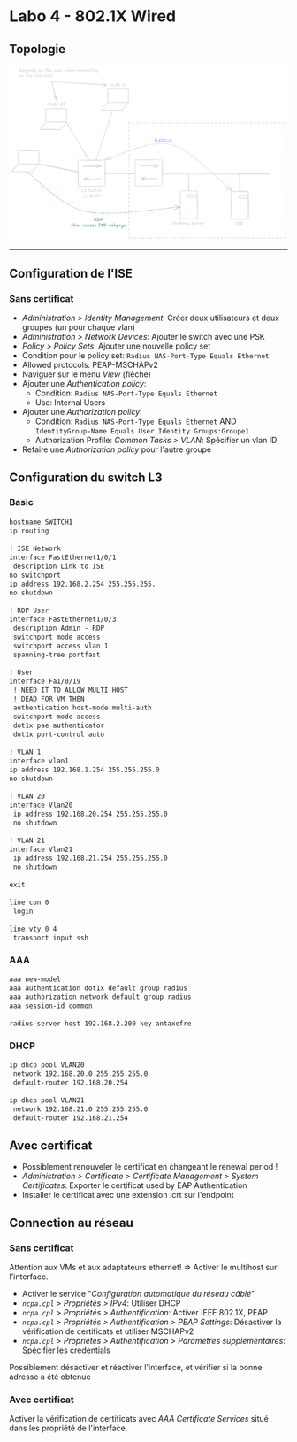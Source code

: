 # Labo 4 - 802.1X Wired

## Topologie

![](Images/Lab4_Topology.png)

---

## Configuration de l'ISE

### Sans certificat

- *Administration > Identity Management*: Créer deux utilisateurs et deux groupes (un pour chaque vlan)
- *Administration > Network Devices*: Ajouter le switch avec une PSK
- *Policy > Policy Sets*: Ajouter une nouvelle policy set
- Condition pour le policy set: `Radius NAS-Port-Type Equals Ethernet`
- Allowed protocols: PEAP-MSCHAPv2
- Naviguer sur le menu *View* (flèche)
- Ajouter une *Authentication policy*:
	- Condition: `Radius NAS-Port-Type Equals Ethernet` 
	- Use: Internal Users
- Ajouter une *Authorization policy*:
	- Condition: `Radius NAS-Port-Type Equals Ethernet` AND `IdentityGroup-Name Equals User Identity Groups:Groupe1`
	- Authorization Profile: *Common Tasks > VLAN*: Spécifier un vlan ID
- Refaire une *Authorization policy* pour l'autre groupe

## Configuration du switch L3

### Basic

```
hostname SWITCH1
ip routing

! ISE Network
interface FastEthernet1/0/1
 description Link to ISE
no switchport
ip address 192.168.2.254 255.255.255.
no shutdown

! RDP User
interface FastEthernet1/0/3
 description Admin - RDP
 switchport mode access
 switchport access vlan 1
 spanning-tree portfast

! User
interface Fa1/0/19
 ! NEED IT TO ALLOW MULTI HOST
 ! DEAD FOR VM THEN
 authentication host-mode multi-auth
 switchport mode access
 dot1x pae authenticator
 dot1x port-control auto

! VLAN 1
interface vlan1
ip address 192.168.1.254 255.255.255.0
no shutdown

! VLAN 20 
interface Vlan20
 ip address 192.168.20.254 255.255.255.0
 no shutdown

! VLAN 21
interface Vlan21
 ip address 192.168.21.254 255.255.255.0
 no shutdown

exit

line con 0
 login

line vty 0 4
 transport input ssh
```

### AAA

```
aaa new-model
aaa authentication dot1x default group radius
aaa authorization network default group radius
aaa session-id common

radius-server host 192.168.2.200 key antaxefre
```

### DHCP

```
ip dhcp pool VLAN20
 network 192.168.20.0 255.255.255.0
 default-router 192.168.20.254

ip dhcp pool VLAN21
 network 192.168.21.0 255.255.255.0
 default-router 192.168.21.254
```

## Avec certificat

- Possiblement renouveler le certificat en changeant le renewal period !
- *Administration > Certificate > Certificate Management > System Certificates*: Exporter le certificat used by EAP Authentication
- Installer le certificat  avec une extension .crt sur l'endpoint

## Connection au réseau

### Sans certificat

Attention aux VMs et aux adaptateurs ethernet! => Activer le multihost sur l'interface.

- Activer le service "*Configuration automatique du réseau câblé*"
- *`ncpa.cpl` > Propriétés > IPv4*: Utiliser DHCP
- *`ncpa.cpl` > Propriétés > Authentification*: Activer IEEE 802.1X, PEAP
- *`ncpa.cpl` > Propriétés > Authentification > PEAP Settings*: Désactiver la vérification de certificats et utiliser MSCHAPv2
- *`ncpa.cpl` > Propriétés > Authentification > Paramètres supplémentaires*: Spécifier les credentials

Possiblement désactiver et réactiver l'interface, et vérifier si la bonne adresse a été obtenue

### Avec certificat

Activer la vérification de certificats avec *AAA Certificate Services* situé dans les propriété de l'interface.
